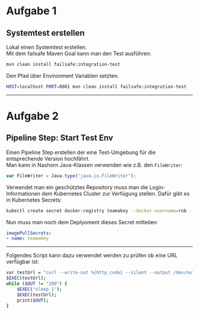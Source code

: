 # Aufgabe 1

## Systemtest erstellen
Lokal einen Systemtest erstellen.  
Mit dem failsafe Maven Goal kann man den Test ausführen:
```bash
mvn clean install failsafe:integration-test
```
Den Pfad über Environment Variablen setzten.
```bash
HOST=localhost PORT=8081 mvn clean install failsafe:integration-test
```
---
 
# Aufgabe 2

## Pipeline Step: Start Test Env
Einen Pipeline Step erstellen der eine Test-Umgebung für die entsprechende Version hochfährt.  
Man kann in Nashorn Java-Klassen verwenden wie z.B. den `FileWriter`:
```javascript
var FileWriter = Java.type("java.io.FileWriter");
```
Verwendet man ein geschütztes Repository muss man die Login-Informationen dem Kubernetes Cluster zur Verfügung stellen. Dafür gibt es in Kubernetes Secrets:
```bash
kubectl create secret docker-registry teamakey --docker-username=rob --docker-password=1234 --docker-email=robert.brem@adesso.ch --docker-server=teama.disruptor.ninja:30500
```
Nun muss man noch dem Deplyoment dieses Secret mitteilen:
```yaml
imagePullSecrets:
- name: teamakey
```

---

Folgendes Script kann dazu verwendet werden zu prüfen ob eine URL verfügbar ist:
```bash
var testUrl = "curl --write-out %{http_code} --silent --output /dev/null http://teama.disruptor.ninja:31080/cars/resources/cars --max-time 2";
$EXEC(testUrl);
while ($OUT != "200") {
    $EXEC("sleep 1");
    $EXEC(testUrl);
    print($OUT);
}
```
